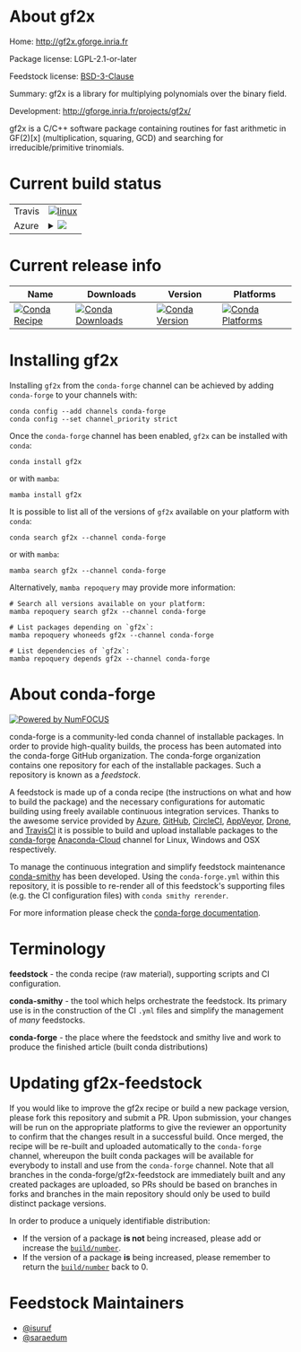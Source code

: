 About gf2x
==========

Home: http://gf2x.gforge.inria.fr

Package license: LGPL-2.1-or-later

Feedstock license: [BSD-3-Clause](https://github.com/conda-forge/gf2x-feedstock/blob/main/LICENSE.txt)

Summary: gf2x is a library for multiplying polynomials over the binary field.

Development: http://gforge.inria.fr/projects/gf2x/

gf2x is a C/C++ software package containing routines for fast arithmetic
in GF(2)[x] (multiplication, squaring, GCD) and searching for
irreducible/primitive trinomials.


Current build status
====================


<table><tr>
    <td>Travis</td>
    <td>
      <a href="https://app.travis-ci.com/conda-forge/gf2x-feedstock">
        <img alt="linux" src="https://img.shields.io/travis/com/conda-forge/gf2x-feedstock/main.svg?label=Linux">
      </a>
    </td>
  </tr>
    
  <tr>
    <td>Azure</td>
    <td>
      <details>
        <summary>
          <a href="https://dev.azure.com/conda-forge/feedstock-builds/_build/latest?definitionId=358&branchName=main">
            <img src="https://dev.azure.com/conda-forge/feedstock-builds/_apis/build/status/gf2x-feedstock?branchName=main">
          </a>
        </summary>
        <table>
          <thead><tr><th>Variant</th><th>Status</th></tr></thead>
          <tbody><tr>
              <td>linux_64</td>
              <td>
                <a href="https://dev.azure.com/conda-forge/feedstock-builds/_build/latest?definitionId=358&branchName=main">
                  <img src="https://dev.azure.com/conda-forge/feedstock-builds/_apis/build/status/gf2x-feedstock?branchName=main&jobName=linux&configuration=linux_64_" alt="variant">
                </a>
              </td>
            </tr><tr>
              <td>linux_aarch64</td>
              <td>
                <a href="https://dev.azure.com/conda-forge/feedstock-builds/_build/latest?definitionId=358&branchName=main">
                  <img src="https://dev.azure.com/conda-forge/feedstock-builds/_apis/build/status/gf2x-feedstock?branchName=main&jobName=linux&configuration=linux_aarch64_" alt="variant">
                </a>
              </td>
            </tr><tr>
              <td>linux_ppc64le</td>
              <td>
                <a href="https://dev.azure.com/conda-forge/feedstock-builds/_build/latest?definitionId=358&branchName=main">
                  <img src="https://dev.azure.com/conda-forge/feedstock-builds/_apis/build/status/gf2x-feedstock?branchName=main&jobName=linux&configuration=linux_ppc64le_" alt="variant">
                </a>
              </td>
            </tr><tr>
              <td>osx_64</td>
              <td>
                <a href="https://dev.azure.com/conda-forge/feedstock-builds/_build/latest?definitionId=358&branchName=main">
                  <img src="https://dev.azure.com/conda-forge/feedstock-builds/_apis/build/status/gf2x-feedstock?branchName=main&jobName=osx&configuration=osx_64_" alt="variant">
                </a>
              </td>
            </tr><tr>
              <td>osx_arm64</td>
              <td>
                <a href="https://dev.azure.com/conda-forge/feedstock-builds/_build/latest?definitionId=358&branchName=main">
                  <img src="https://dev.azure.com/conda-forge/feedstock-builds/_apis/build/status/gf2x-feedstock?branchName=main&jobName=osx&configuration=osx_arm64_" alt="variant">
                </a>
              </td>
            </tr><tr>
              <td>win_64</td>
              <td>
                <a href="https://dev.azure.com/conda-forge/feedstock-builds/_build/latest?definitionId=358&branchName=main">
                  <img src="https://dev.azure.com/conda-forge/feedstock-builds/_apis/build/status/gf2x-feedstock?branchName=main&jobName=win&configuration=win_64_" alt="variant">
                </a>
              </td>
            </tr>
          </tbody>
        </table>
      </details>
    </td>
  </tr>
</table>

Current release info
====================

| Name | Downloads | Version | Platforms |
| --- | --- | --- | --- |
| [![Conda Recipe](https://img.shields.io/badge/recipe-gf2x-green.svg)](https://anaconda.org/conda-forge/gf2x) | [![Conda Downloads](https://img.shields.io/conda/dn/conda-forge/gf2x.svg)](https://anaconda.org/conda-forge/gf2x) | [![Conda Version](https://img.shields.io/conda/vn/conda-forge/gf2x.svg)](https://anaconda.org/conda-forge/gf2x) | [![Conda Platforms](https://img.shields.io/conda/pn/conda-forge/gf2x.svg)](https://anaconda.org/conda-forge/gf2x) |

Installing gf2x
===============

Installing `gf2x` from the `conda-forge` channel can be achieved by adding `conda-forge` to your channels with:

```
conda config --add channels conda-forge
conda config --set channel_priority strict
```

Once the `conda-forge` channel has been enabled, `gf2x` can be installed with `conda`:

```
conda install gf2x
```

or with `mamba`:

```
mamba install gf2x
```

It is possible to list all of the versions of `gf2x` available on your platform with `conda`:

```
conda search gf2x --channel conda-forge
```

or with `mamba`:

```
mamba search gf2x --channel conda-forge
```

Alternatively, `mamba repoquery` may provide more information:

```
# Search all versions available on your platform:
mamba repoquery search gf2x --channel conda-forge

# List packages depending on `gf2x`:
mamba repoquery whoneeds gf2x --channel conda-forge

# List dependencies of `gf2x`:
mamba repoquery depends gf2x --channel conda-forge
```


About conda-forge
=================

[![Powered by
NumFOCUS](https://img.shields.io/badge/powered%20by-NumFOCUS-orange.svg?style=flat&colorA=E1523D&colorB=007D8A)](https://numfocus.org)

conda-forge is a community-led conda channel of installable packages.
In order to provide high-quality builds, the process has been automated into the
conda-forge GitHub organization. The conda-forge organization contains one repository
for each of the installable packages. Such a repository is known as a *feedstock*.

A feedstock is made up of a conda recipe (the instructions on what and how to build
the package) and the necessary configurations for automatic building using freely
available continuous integration services. Thanks to the awesome service provided by
[Azure](https://azure.microsoft.com/en-us/services/devops/), [GitHub](https://github.com/),
[CircleCI](https://circleci.com/), [AppVeyor](https://www.appveyor.com/),
[Drone](https://cloud.drone.io/welcome), and [TravisCI](https://travis-ci.com/)
it is possible to build and upload installable packages to the
[conda-forge](https://anaconda.org/conda-forge) [Anaconda-Cloud](https://anaconda.org/)
channel for Linux, Windows and OSX respectively.

To manage the continuous integration and simplify feedstock maintenance
[conda-smithy](https://github.com/conda-forge/conda-smithy) has been developed.
Using the ``conda-forge.yml`` within this repository, it is possible to re-render all of
this feedstock's supporting files (e.g. the CI configuration files) with ``conda smithy rerender``.

For more information please check the [conda-forge documentation](https://conda-forge.org/docs/).

Terminology
===========

**feedstock** - the conda recipe (raw material), supporting scripts and CI configuration.

**conda-smithy** - the tool which helps orchestrate the feedstock.
                   Its primary use is in the construction of the CI ``.yml`` files
                   and simplify the management of *many* feedstocks.

**conda-forge** - the place where the feedstock and smithy live and work to
                  produce the finished article (built conda distributions)


Updating gf2x-feedstock
=======================

If you would like to improve the gf2x recipe or build a new
package version, please fork this repository and submit a PR. Upon submission,
your changes will be run on the appropriate platforms to give the reviewer an
opportunity to confirm that the changes result in a successful build. Once
merged, the recipe will be re-built and uploaded automatically to the
`conda-forge` channel, whereupon the built conda packages will be available for
everybody to install and use from the `conda-forge` channel.
Note that all branches in the conda-forge/gf2x-feedstock are
immediately built and any created packages are uploaded, so PRs should be based
on branches in forks and branches in the main repository should only be used to
build distinct package versions.

In order to produce a uniquely identifiable distribution:
 * If the version of a package **is not** being increased, please add or increase
   the [``build/number``](https://docs.conda.io/projects/conda-build/en/latest/resources/define-metadata.html#build-number-and-string).
 * If the version of a package **is** being increased, please remember to return
   the [``build/number``](https://docs.conda.io/projects/conda-build/en/latest/resources/define-metadata.html#build-number-and-string)
   back to 0.

Feedstock Maintainers
=====================

* [@isuruf](https://github.com/isuruf/)
* [@saraedum](https://github.com/saraedum/)


<!-- dummy commit to enable rerendering -->

